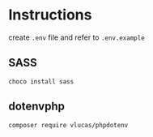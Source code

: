 # Instructions
create `.env` file and refer to `.env.example`

## SASS
`choco install sass`

## dotenvphp
`composer require vlucas/phpdotenv`

